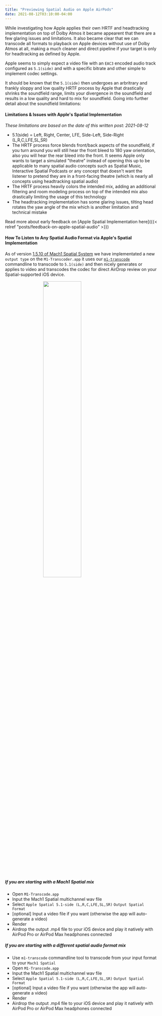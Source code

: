 ```yaml
---
title: "Previewing Spatial Audio on Apple AirPods"
date: 2021-08-12T03:10:00-04:00
---
```


While investigating how Apple applies their own HRTF and headtracking implementation on top of Dolby Atmos it became appearent that there are a few glaring issues and limitations. It also became clear that we can transcode all formats to playback on Apple devices without use of Dolby Atmos at all, making a much cleaner and direct pipeline if your target is only for headtracking as defined by Apple.

Apple seems to simply expect a video file with an `EAC3` encoded audio track configured as `5.1(side)` and with a specific bitrate and other simple to implement codec settings.

It should be known that the `5.1(side)` then undergoes an arbritrary and frankly sloppy and low quality HRTF process by Apple that drastically shrinks the soundfield range, limits your divergence in the soundfield and results in a low quality and hard to mix for soundfield. Going into further detail about the soundfield limitations: 

#### Limitations & Issues with Apple's Spatial Implementation
_These limitations are based on the date of this written post: 2021-08-12_
 - 5.1(side) = Left, Right, Center, LFE, Side-Left, Side-Right (L,R,C,LFE,SL,SR)
 - The HRTF process force blends front/back aspects of the soundfield, if you turn around you will still hear the front bleed to 180 yaw orientation, also you will hear the rear bleed into the front. It seems Apple only wants to target a simulated "theatre" instead of opening this up to be applicable to many spatial audio concepts such as Spatial Music, Interactive Spatial Podcasts or any concept that doesn't want the listener to pretend they are in a front-facing theatre (which is nearly all concepts using headtracking spatial audio)
 - The HRTF process heavily colors the intended mix, adding an additional filtering and room modeling process on top of the intended mix also drastically limiting the usage of this technology
 - The headtracking implementation has some glaring issues, tilting head rotates the yaw angle of the mix which is another limitation and technical mistake

Read more about early feedback on [Apple Spatial Implementation here]({{< relref "posts/feedback-on-apple-spatial-audio" >}})

#### How To Listen to Any Spatial Audio Format via Apple's Spatial Implementation

As of version [1.5.10 of Mach1 Spatial System](https://www.mach1.tech/downloads) we have implementated a new `output type` on the `M1-Transcoder.app` it uses our [`m1-transcode`](https://github.com/Mach1Studios/m1-sdk/tree/master/binaries/executables) commandline to transcode to `5.1(side)` and then nicely generates or applies to video and transcodes the codec for direct AirDrop review on your Spatial-supported iOS device.

<img src="https://mach1-research-public.s3.amazonaws.com/posts/resources/previewing-spatial-audio-on-apple/applespatialoutput.gif" alt="" style="width:50%;display:block;margin-left:auto;margin-right:auto;">

##### If you are starting with a Mach1 Spatial mix
 - Open `M1-Transcode.app`
 - Input the Mach1 Spatial multichannel wav file
 - Select `Apple Spatial 5.1-side (L,R,C,LFE,SL,SR)` `Output Spatial Format`
 - [optional] Input a video file if you want (otherwise the app will auto-generate a video)
 - Render
 - Airdrop the output .mp4 file to your iOS device and play it natively with AirPod Pro or AirPod Max headphones connected

##### If you are starting with a different spatial audio format mix
 - Use `m1-transcode` commandline tool to transcode from your input format to your `Mach1 Spatial`
 - Open `M1-Transcode.app`
 - Input the Mach1 Spatial multichannel wav file
 - Select `Apple Spatial 5.1-side (L,R,C,LFE,SL,SR)` `Output Spatial Format`
 - [optional] Input a video file if you want (otherwise the app will auto-generate a video)
 - Render
 - Airdrop the output .mp4 file to your iOS device and play it natively with AirPod Pro or AirPod Max headphones connected